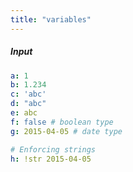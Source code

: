 ```yaml
---
title: "variables"
---
```

##### Input
~~~yaml
a: 1
b: 1.234
c: 'abc'
d: "abc"
e: abc
f: false # boolean type
g: 2015-04-05 # date type

# Enforcing strings
h: !str 2015-04-05
~~~
